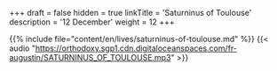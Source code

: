 +++
draft = false
hidden = true
linkTitle = 'Saturninus of Toulouse'
description = '12 December'
weight = 12
+++

{{% include file="content/en/lives/saturninus-of-toulouse.md" %}}
{{< audio "https://orthodoxy.sgp1.cdn.digitaloceanspaces.com/fr-augustin/SATURNINUS_OF_TOULOUSE.mp3" >}}
